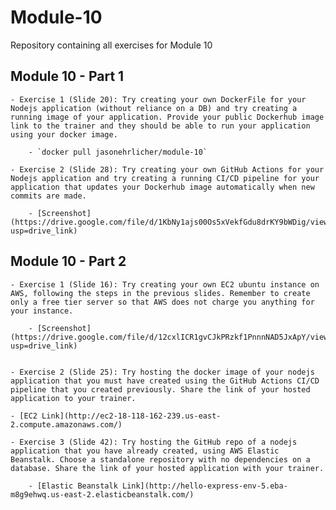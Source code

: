 # Module-10
Repository containing all exercises for Module 10

## Module 10 - Part 1
    - Exercise 1 (Slide 20): Try creating your own DockerFile for your Nodejs application (without reliance on a DB) and try creating a running image of your application. Provide your public Dockerhub image link to the trainer and they should be able to run your application using your docker image.

        - `docker pull jasonehrlicher/module-10`

    - Exercise 2 (Slide 28): Try creating your own GitHub Actions for your Nodejs application and try creating a running CI/CD pipeline for your application that updates your Dockerhub image automatically when new commits are made.

        - [Screenshot](https://drive.google.com/file/d/1KbNy1ajs00Os5xVekfGdu8drKY9bWDig/view?usp=drive_link)

## Module 10 - Part 2
    - Exercise 1 (Slide 16): Try creating your own EC2 ubuntu instance on AWS, following the steps in the previous slides. Remember to create only a free tier server so that AWS does not charge you anything for your instance.

        - [Screenshot](https://drive.google.com/file/d/12cxlICR1gvCJkPRzkf1PnnnNAD5JxApY/view?usp=drive_link)


    - Exercise 2 (Slide 25): Try hosting the docker image of your nodejs application that you must have created using the GitHub Actions CI/CD pipeline that you created previously. Share the link of your hosted application to your trainer.

    - [EC2 Link](http://ec2-18-118-162-239.us-east-2.compute.amazonaws.com/)

    - Exercise 3 (Slide 42): Try hosting the GitHub repo of a nodejs application that you have already created, using AWS Elastic Beanstalk. Choose a standalone repository with no dependencies on a database. Share the link of your hosted application with your trainer.

        - [Elastic Beanstalk Link](http://hello-express-env-5.eba-m8g9ehwq.us-east-2.elasticbeanstalk.com/)